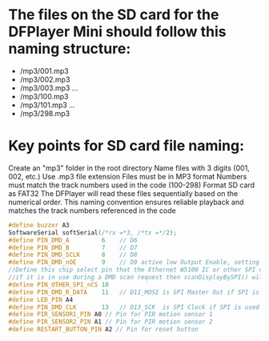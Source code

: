 
# The files on the SD card for the DFPlayer Mini should follow this naming structure:

- /mp3/001.mp3
- /mp3/002.mp3
- /mp3/003.mp3
...
- /mp3/100.mp3
- /mp3/101.mp3
...
- /mp3/298.mp3


# Key points for SD card file naming:

Create an "mp3" folder in the root directory
Name files with 3 digits (001, 002, etc.)
Use .mp3 file extension
Files must be in MP3 format
Numbers must match the track numbers used in the code (100-298)
Format SD card as FAT32
The DFPlayer will read these files sequentially based on the numerical order. This naming convention ensures reliable playback and matches the track numbers referenced in the code

```cpp
#define buzzer A3
SoftwareSerial softSerial(/*rx =*3, /*tx =*/2);
#define PIN_DMD_A         6    // D6
#define PIN_DMD_B         7    // D7
#define PIN_DMD_SCLK      8    // D8
#define PIN_DMD_nOE       9    // D9 active low Output Enable, setting this low lights all the LEDs in the selected 
//Define this chip select pin that the Ethernet W5100 IC or other SPI device uses
//if it is in use during a DMD scan request then scanDisplayBySPI() will exit without conflict! (and skip that scan)
#define PIN_OTHER_SPI_nCS 10
#define PIN_DMD_R_DATA    11   // D11_MOSI is SPI Master Out if SPI is used
#define LED_PIN A4
#define PIN_DMD_CLK       13   // D13_SCK  is SPI Clock if SPI is used
#define PIR_SENSOR1_PIN A0 // Pin for PIR motion sensor 1
#define PIR_SENSOR2_PIN A1 // Pin for PIR motion sensor 2
#define RESTART_BUTTON_PIN A2 // Pin for reset button
```
